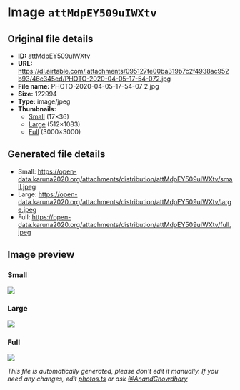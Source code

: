 # Image `attMdpEY509uIWXtv`

## Original file details

- **ID:** attMdpEY509uIWXtv
- **URL:** https://dl.airtable.com/.attachments/095127fe00ba319b7c2f4938ac952b93/46c345ed/PHOTO-2020-04-05-17-54-072.jpg
- **File name:** PHOTO-2020-04-05-17-54-07 2.jpg
- **Size:** 122994
- **Type:** image/jpeg
- **Thumbnails:**
  - [Small](https://dl.airtable.com/.attachmentThumbnails/189945d7ced43ea47aafe206eaeda8d9/0dd2e12e) (17×36)
  - [Large](https://dl.airtable.com/.attachmentThumbnails/906cb91086ca5969fcda03f3a7069187/d25c4261) (512×1083)
  - [Full](https://dl.airtable.com/.attachmentThumbnails/77e6091d947a47687e7de2dcd8381b4d/4bc442b7) (3000×3000)

## Generated file details

- Small: https://open-data.karuna2020.org/attachments/distribution/attMdpEY509uIWXtv/small.jpeg
- Large: https://open-data.karuna2020.org/attachments/distribution/attMdpEY509uIWXtv/large.jpeg
- Full: https://open-data.karuna2020.org/attachments/distribution/attMdpEY509uIWXtv/full.jpeg

## Image preview

### Small

![](https://open-data.karuna2020.org/attachments/distribution/attMdpEY509uIWXtv/small.jpeg)

### Large

![](https://open-data.karuna2020.org/attachments/distribution/attMdpEY509uIWXtv/large.jpeg)

### Full

![](https://open-data.karuna2020.org/attachments/distribution/attMdpEY509uIWXtv/full.jpeg)

_This file is automatically generated, please don't edit it manually. If you need any changes, edit [photos.ts](/photos.ts) or ask [@AnandChowdhary](https://github.com/AnandChowdhary)_

